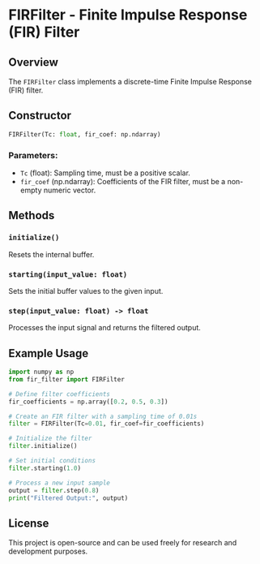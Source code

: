 # FIRFilter - Finite Impulse Response (FIR) Filter

## Overview
The `FIRFilter` class implements a discrete-time Finite Impulse Response (FIR) filter. 


## Constructor
```python
FIRFilter(Tc: float, fir_coef: np.ndarray)
```
### Parameters:
- `Tc` (float): Sampling time, must be a positive scalar.
- `fir_coef` (np.ndarray): Coefficients of the FIR filter, must be a non-empty numeric vector.

## Methods
### `initialize()`
Resets the internal buffer.

### `starting(input_value: float)`
Sets the initial buffer values to the given input.

### `step(input_value: float) -> float`
Processes the input signal and returns the filtered output.

## Example Usage
```python
import numpy as np
from fir_filter import FIRFilter

# Define filter coefficients
fir_coefficients = np.array([0.2, 0.5, 0.3])

# Create an FIR filter with a sampling time of 0.01s
filter = FIRFilter(Tc=0.01, fir_coef=fir_coefficients)

# Initialize the filter
filter.initialize()

# Set initial conditions
filter.starting(1.0)

# Process a new input sample
output = filter.step(0.8)
print("Filtered Output:", output)
```

## License
This project is open-source and can be used freely for research and development purposes.

